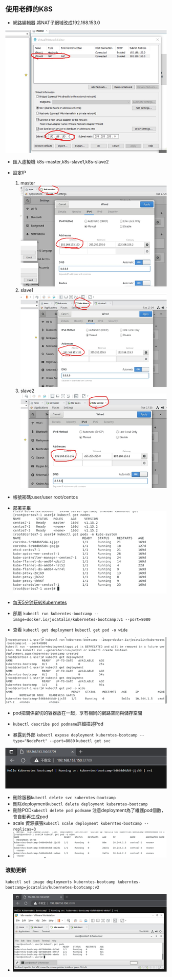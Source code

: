 ## 使用老師的K8S
* 網路編輯器 將NAT子網域改成192.168.153.0

![PICTUER](1129-1.jpg)

* 匯入虛擬機 k8s-master,k8s-slave1,k8s-slave2

* 設定IP
    1. master 
    ![PICTUER](1129-2.jpg)
    2. slave1
    ![PICTUER](1129-3.jpg)
    3. slave2
    ![PICTUER](1129-4.jpg)

* 帳號密碼:user/user root/centos

* 部署完畢
![PICTUER](1129-5.png)

* [每天5分钟玩转Kubernetes]()

* 部屬
`kubectl run kuberntes-bootcamp --image=docker.io/jocatalin/kubernetes-bootcamp:v1 --port=8080`
* 查看
`kubectl get deployment`
`kubectl get pod -o wide`

![PICTUER](1129-6.png)

* pod把關係密切的容器放在一起，享有相同的網路空間與儲存空間

* `kubectl describe pod podname`詳細描述Pod
* 暴露到外部
`kubectl expose deployment kuberntes-bootcamp --type="NodePort" --port=8080`
`kubectl get svc`

![PICTUER](1129-7.png)

* 刪除服務`kubectl delete svc kuberntes-bootcamp`
* 刪除deployment`kubectl delete deployment kuberntes-bootcamp`
* 刪除POD`kubectl delete pod podname` 注意deployment為了維護pod個數，會自動再生成pod
* scale 資源擴張`kubectl scale deployment kuberntes-bootcamp --replicas=3`
* ![PICTUER](1129-8.png)
### 滾動更新
`kubectl set image deployments kuberntes-bootcamp kuberntes-bootcamp=jocatalin/kubernetes-bootcamp:v2`
* ![PICTUER](1129-9.png) 
